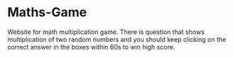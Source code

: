 # Maths-Game
Website for math multiplication game.
There is question that shows multiplication of two random numbers and you should keep clicking on the correct answer in the boxes within 60s to win high score.
